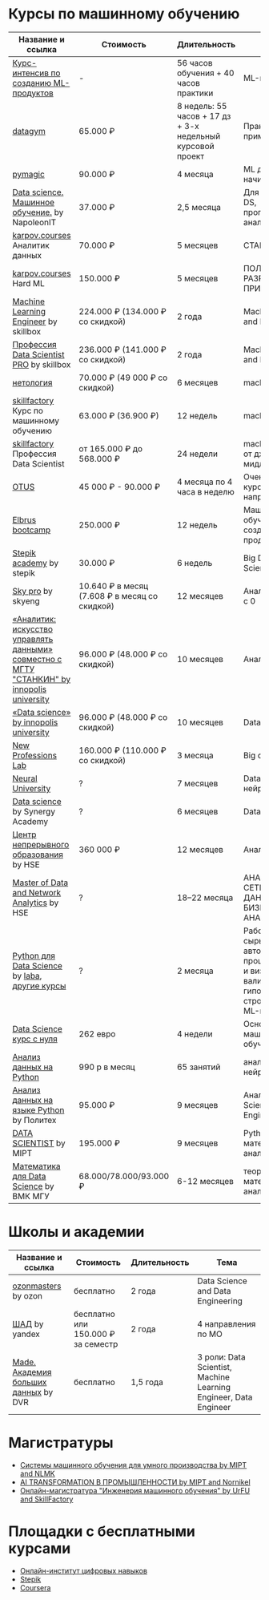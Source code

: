 # Курсы по машинному обучению
| Название и ссылка | Стоимость | Длительность | Тема | Соревнование/хакатон | Наличие B2B |
|--|--|--|--|--|--|
| [Курс-интенсив по созданию ML-продуктов](https://maths-h.com/ru/mlprototype?utm=timepad.ru_workshop) | - | 56 часов обучения + 40 часов практики | ML-продукты | - | + |
| [datagym](https://datagym.ru) | 65.000 ₽ | 8 недель: 55 часов + 17 дз + 3-х недельный курсовой проект | Практическое применение DS | + | + |
| [pymagic](https://pymagic.ru) | 90.000 ₽ | 4 месяца | ML для начинающих | - | - |
| [Data science. Машинное обучение.](https://school.napoleonit.ru/machine-learning) by NapoleonIT | 37.000 ₽ | 2,5 месяца | Для начинающих DS, программистов, аналитиков | + | - |
| [karpov.courses](https://karpov.courses/analytics) Аналитик данных | 70.000 ₽ | 5 месяцев | СТАРТ КАРЬЕРЫ | - | [+](https://karpov.courses/b2b) |
| [karpov.courses](https://karpov.courses/ml-hard) Hard ML | 150.000 ₽ | 5 месяцев | ПОЛНЫЙ ЦИКЛ РАЗРАБОТКИ ML-ПРИЛОЖЕНИЯ | - | [+](https://karpov.courses/b2b) |
| [Machine Learning Engineer](https://skillbox.ru/course/profession-machine-learning/) by skillbox | 224.000 ₽ (134.000 ₽ со скидкой) | 2 года | Machine learning and Data science | - | - |
| [Профессия Data Scientist PRO](https://skillbox.ru/course/profession-data-scientist/) by skillbox | 236.000 ₽ (141.000 ₽ со скидкой) | 2 года | Machine learning and Data science | - | - |
| [нетология](https://netology.ru/programs/machine-learn) | 70.000 ₽ (49 000 ₽ со скидкой) | 6 месяцев | machine learning | + | [+](https://netology.ru/b2b) |
| [skillfactory](https://skillfactory.ru/machine-learning) Курс по машинному обучению | 63.000 ₽ (36.900 ₽) | 12 недель | machine learning | + | + |
| [skillfactory](https://skillfactory.ru/data-scientist-pro) Профессия Data Scientist | от 165.000 ₽ до 568.000 ₽ | 24 недели | machine learning от джуна до мидла | - | + |
| [OTUS](https://drive.google.com/file/d/1mXyMV4bC0TOQTQDBnTxJgSWu0zXioaph/view) | 45 000 ₽ - 90.000 ₽ | 4 месяца по 4 часа в неделю | Очень много курсов и направлений | - | [+](https://otus.ru/uslugi-kompaniyam) |
| [Elbrus bootcamp](https://elbrusboot.camp/datascience/) | 250.000 ₽ | 12 недель | Машинное обучение + создание ML-продуктов | - | - |
| [Stepik academy](https://academy.stepik.org/big-data) by stepik | 30.000 ₽ | 6 недель | Big Data for Data Science | - | - |
| [Sky pro](https://sky.pro/courses/analytics/data_analytics) by skyeng | 10.640 ₽ в месяц (7.608 ₽ в месяц со скидкой) | 12 месяцев | Аналитик данных с 0 | - | - |
| [«Аналитик: искусство управлять данными» совместно с МГТУ "СТАНКИН" by innopolis university](https://stc.innopolis.university/pcs?utm_source=Instagram_Feed&utm_medium=23848087057560275&utm_campaign=23848091249950275&utm_content=23848091249920275&fbclid=PAAaaDrH_1Cv_8ngBinqqJLh0Ez4WwFj4RrlMFtVFSAiCuQ0kZcxlaCY_DdVw_aem_ASaWKIAUBYL_e8oyuf8webWHS6u1T9U6EAttk3vCfpM01JJH8MZQusdP9ZXz23Oc616duNLcsgCUiNSDn_iGEtjKRIbX5oU8b4YvoCi8cgY-kAvQiM4n-NX2yiSJQeiWdpw) | 96.000 ₽ (48.000 ₽ со скидкой) | 10 месяцев | Аналитика | - | + |
| [«Data science» by innopolis university](https://stc.innopolis.university/pcs?utm_source=Instagram_Feed&utm_medium=23848087057560275&utm_campaign=23848091249950275&utm_content=23848091249920275&fbclid=PAAaaDrH_1Cv_8ngBinqqJLh0Ez4WwFj4RrlMFtVFSAiCuQ0kZcxlaCY_DdVw_aem_ASaWKIAUBYL_e8oyuf8webWHS6u1T9U6EAttk3vCfpM01JJH8MZQusdP9ZXz23Oc616duNLcsgCUiNSDn_iGEtjKRIbX5oU8b4YvoCi8cgY-kAvQiM4n-NX2yiSJQeiWdpw) | 96.000 ₽ (48.000 ₽ со скидкой) | 10 месяцев | Data science | - | + |
| [New Professions Lab](https://newprolab.com/ru/bigdata/?utm_source=telegram&utm_medium=cpm&utm_campaign=bigdata&utm_term=ai_machinelearning_big_data) | 160.000 ₽ (110.000 ₽ со скидкой) | 3 месяца | Big data | - | [+](https://newprolab.com/ru/corporate/) |
| [Neural University](https://neural-university.ru) | ? | 7 месяцев | Data Science и нейронные сети | - | - |
| [Data science](https://synergyacademy.com/cp/isa-datascientist) by Synergy Academy | ? | 6 месяцев | Data science | - | - |
| [Центр непрерывного образования](https://cs.hse.ru/dpo/analyst?utm_source=insta&utm_medium=cpc&utm_campaign=andan1) by HSE | 360 000 ₽ | 12 месяцев | Аналитик данных | - | - |
| [Master of Data and Network Analytics](https://hse-mdna.com) by HSE | ? | 18–22 месяца | АНАЛИЗ СЕТЕВЫХ ДАННЫХ, БИЗНЕС АНАЛИТИКА | - | - |
| [Python для Data Science](https://robotdreams.cc/course/python-for-big-data) by [laba](https://l-a-b-a.com/), [другие курсы](https://robotdreams.cc/course) | ? | 2 месяца | Работать с сырыми данными, автоматизировать процесс анализа и визуализации, валидировать гипотезы и строить простые ML-модели | - | - |
| [Data Science курс с нуля](https://dataworkshop.ru/kurs/data-science) | 262 евро | 4 недели | Основы машинного обучения | - | - |
| [Анализ данных на Python](https://brainskills.live/) | 990 р в месяц | 65 занятий | анализ данных и нейросети | - | - |
| [Анализ данных на языке Python](https://www.avalon.ru/Retraining/Programs/Python-Data-Analysis/) by Политех | 95.000 ₽ | 9 месяцев | Аналитика, Data Science, Data Engineering | - | - |
| [DATA SCIENTIST](https://fpmi-edu.ru/datascience) by MIPT | 195.000 ₽ | 9 месяцев | Python, математика, анализ данных | - | - |
| [Математика для Data Science](https://proglib.academy/mathspro?utm_source=proglib&utm_medium=banner) by ВМК МГУ | 68.000/78.000/93.000 ₽ | 6-12 месяцев | теорвер, математика, анализ данных | - | + |

# Школы и академии
| Название и ссылка | Стоимость | Длительность | Тема |
|--|--|--|--|
| [ozonmasters](https://ozonmasters.ru) by ozon | бесплатно | 2 года | Data Science and Data Engineering |
| [ШАД](https://yandexdataschool.ru) by yandex | бесплатно или 150.000 ₽ за семестр | 2 года | 4 направления по МО |
| [Made. Академия больших данных](https://data.mail.ru) by DVR | бесплатно | 1,5 года | 3 роли: Data Scientist, Machine Learning Engineer, Data Engineer |

# Магистратуры
- [Системы машинного обучения для умного производства by MIPT and NLMK](https://mipt.nlmk.com)
- [AI TRANSFORMATION В ПРОМЫШЛЕННОСТИ by MIPT and Nornikel](https://www.nornickel-ai-industrial.com)
- [Онлайн-магистратура "Инженерия машинного обучения" by UrFU and SkillFactory](https://zavtra.online/urfu-machine-learning)

# Площадки с бесплатными курсами
- [Онлайн-институт цифровых навыков](https://firstdigital.institute)
- [Stepik](https://stepik.org/)
- [Coursera](https://www.coursera.org)
